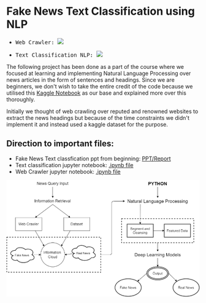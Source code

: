 # Fake News Text Classification using NLP

- <samp>Web Crawler: <a href="https://github.com/Curovearth/Fake-News-Text-Classification-NLP/blob/main/WashingtonPost_WebCrawaler.ipynb"><img src='https://colab.research.google.com/assets/colab-badge.svg'></a></samp>

- <samp>Text Classification NLP: <a href="https://github.com/Curovearth/Fake-News-Text-Classification-NLP/blob/main/Fake_or_Real_News.ipynb"><img src='https://colab.research.google.com/assets/colab-badge.svg'></a></samp>

The following project has been done as a part of the course where we focused at learning and implementing Natural Language Processing over news articles in the form of sentences and headings. Since we are beginners, we don't wish to take the entire credit of the code because we utilised this <a href="https://www.kaggle.com/code/ohseokkim/fake-news-easy-nlp-text-classification/notebook">Kaggle Notebook</a> as our base and explained more over this thoroughly.

Initially we thought of web crawling over reputed and renowned websites to extract the news headings but because of the time constraints we didn't implement it and instead used a kaggle dataset for the purpose.

## Direction to important files:

- Fake News Text classfication ppt from beginning: <a href='https://github.com/Curovearth/Fake-News-Text-Classification-NLP/blob/main/Fake%20or%20real%20news%20ppt.pdf'>PPT/Report</a>
- Text classification jupyter notebook: <a href="https://github.com/Curovearth/Fake-News-Text-Classification-NLP/blob/main/Fake_or_Real_News.ipynb">.ipynb file</a>
- Web Crawler jupyter notebook: <a href='https://github.com/Curovearth/Fake-News-Text-Classification-NLP/blob/main/WashingtonPost_WebCrawaler.ipynb'>.ipynb file</a>
<p align=center>
<img src='https://github.com/Curovearth/Fake-News-Text-Classification-NLP/blob/main/nlp.png' width=700/>
</p>
